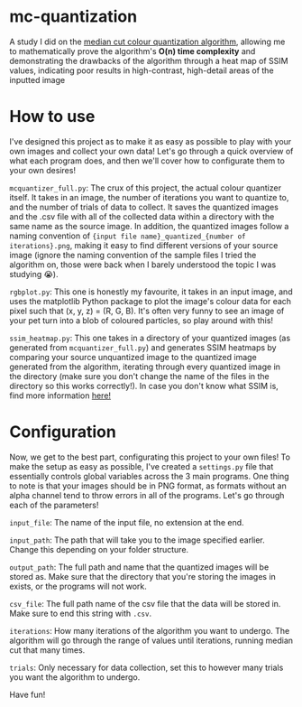# mc-quantization

A study I did on the [median cut colour quantization algorithm](https://en.wikipedia.org/wiki/Median_cut), allowing me to mathematically prove the algorithm's **O(n) time complexity** and demonstrating the drawbacks of the algorithm through a heat map of SSIM values, indicating poor results in high-contrast, high-detail areas of the inputted image


# How to use

I've designed this project as to make it as easy as possible to play with your own images and collect your own data! Let's go through a quick overview of what each program does, and then we'll cover how to configurate them to your own desires!

`mcquantizer_full.py`: The crux of this project, the actual colour quantizer itself. It takes in an image, the number of iterations you want to quantize to, and the number of trials of data to collect. It saves the quantized images and the .csv file with all of the collected data within a directory with the same name as the source image. In addition, the quantized images follow a naming convention of `{input file name}_quantized_{number of iterations}.png`, making it easy to find different versions of your source image (ignore the naming convention of the sample files I tried the algorithm on, those were back when I barely understood the topic I was studying 😭).

`rgbplot.py`: This one is honestly my favourite, it takes in an input image, and uses the matplotlib Python package to plot the image's colour data for each pixel such that (x, y, z) = (R, G, B). It's often very funny to see an image of your pet turn into a blob of coloured particles, so play around with this!

`ssim_heatmap.py`: This one takes in a directory of your quantized images (as generated from `mcquantizer_full.py`) and generates SSIM heatmaps by comparing your source unquantized image to the quantized image generated from the algorithm, iterating through every quantized image in the directory (make sure you don't change the name of the files in the directory so this works correctly!). In case you don't know what SSIM is, find more information [here!](https://en.wikipedia.org/wiki/Structural_similarity_index_measure)

# Configuration

Now, we get to the best part, configurating this project to your own files! To make the setup as easy as possible, I've created a `settings.py` file that essentially controls global variables across the 3 main programs. One thing to note is that your images should be in PNG format, as formats without an alpha channel tend to throw errors in all of the programs. Let's go through each of the parameters!

`input_file`: The name of the input file, no extension at the end.

`input_path`: The path that will take you to the image specified earlier. Change this depending on your folder structure.

`output_path`: The full path and name that the quantized images will be stored as. Make sure that the directory that you're storing the images in exists, or the programs will not work.

`csv_file`: The full path name of the csv file that the data will be stored in. Make sure to end this string with `.csv`. 

`iterations`: How many iterations of the algorithm you want to undergo. The algorithm will go through the range of values until iterations, running median cut that many times.

`trials`: Only necessary for data collection, set this to however many trials you want the algorithm to undergo.

Have fun!
